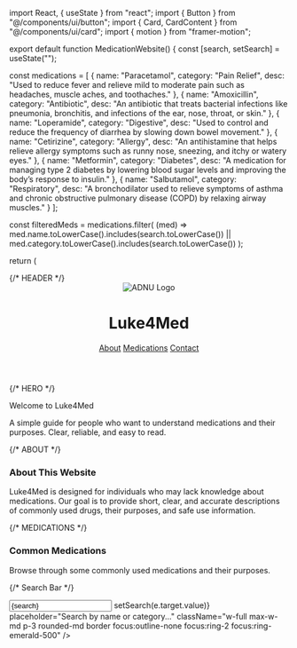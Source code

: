 import React, { useState } from "react";
import { Button } from "@/components/ui/button";
import { Card, CardContent } from "@/components/ui/card";
import { motion } from "framer-motion";


export default function MedicationWebsite() {
const [search, setSearch] = useState("");


const medications = [
{ name: "Paracetamol", category: "Pain Relief", desc: "Used to reduce fever and relieve mild to moderate pain such as headaches, muscle aches, and toothaches." },
{ name: "Amoxicillin", category: "Antibiotic", desc: "An antibiotic that treats bacterial infections like pneumonia, bronchitis, and infections of the ear, nose, throat, or skin." },
{ name: "Loperamide", category: "Digestive", desc: "Used to control and reduce the frequency of diarrhea by slowing down bowel movement." },
{ name: "Cetirizine", category: "Allergy", desc: "An antihistamine that helps relieve allergy symptoms such as runny nose, sneezing, and itchy or watery eyes." },
{ name: "Metformin", category: "Diabetes", desc: "A medication for managing type 2 diabetes by lowering blood sugar levels and improving the body’s response to insulin." },
{ name: "Salbutamol", category: "Respiratory", desc: "A bronchodilator used to relieve symptoms of asthma and chronic obstructive pulmonary disease (COPD) by relaxing airway muscles." }
];


const filteredMeds = medications.filter(
(med) =>
med.name.toLowerCase().includes(search.toLowerCase()) ||
med.category.toLowerCase().includes(search.toLowerCase())
);


return (
<div className="min-h-screen flex flex-col bg-slate-50 text-slate-800">
{/* HEADER */}
<header className="sticky top-0 z-50 bg-white border-b border-emerald-300 shadow-sm">
<div className="max-w-6xl mx-auto px-6 py-4 flex items-center justify-between">
<div className="flex items-center gap-3">
<img src="/adnu-logo.png" alt="ADNU Logo" className="w-12 h-12" />
<h1 className="font-bold text-xl text-emerald-700">Luke4Med</h1>
</div>
<nav className="hidden md:flex items-center gap-6 text-sm">
<a href="#about" className="hover:text-emerald-600">About</a>
<a href="#medications" className="hover:text-emerald-600">Medications</a>
<a href="#contact" className="hover:text-emerald-600">Contact</a>
</nav>
</div>
</header>


{/* HERO */}
<section className="bg-emerald-600 text-white py-16">
<div className="max-w-4xl mx-auto px-6 text-center">
<motion.h2 initial={{opacity:0,y:-20}} animate={{opacity:1,y:0}} transition={{duration:0.6}} className="text-4xl font-extrabold">Welcome to Luke4Med</motion.h2>
<p className="mt-4 text-lg text-emerald-100">A simple guide for people who want to understand medications and their purposes. Clear, reliable, and easy to read.</p>
</div>
</section>


{/* ABOUT */}
<section id="about" className="max-w-5xl mx-auto px-6 py-16">
<h3 className="text-2xl font-bold text-emerald-700">About This Website</h3>
<p className="mt-4 text-slate-600">Luke4Med is designed for individuals who may lack knowledge about medications. Our goal is to provide short, clear, and accurate descriptions of commonly used drugs, their purposes, and safe use information.</p>
</section>


{/* MEDICATIONS */}
<section id="medications" className="bg-white border-t border-emerald-200 py-16">
<div className="max-w-6xl mx-auto px-6">
<h3 className="text-2xl font-bold text-emerald-700">Common Medications</h3>
<p className="mt-2 text-slate-600">Browse through some commonly used medications and their purposes.</p>


{/* Search Bar */}
<div className="mt-6 mb-8 flex justify-center">
<input
type="text"
value={search}
onChange={(e) => setSearch(e.target.value)}
placeholder="Search by name or category..."
className="w-full max-w-md p-3 rounded-md border focus:outline-none focus:ring-2 focus:ring-emerald-500"
/>
</div>
